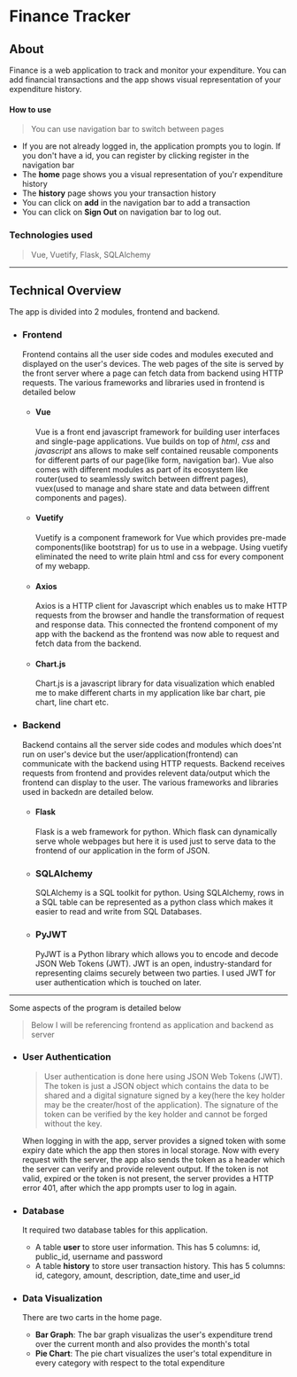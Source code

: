 # Finance Tracker

## About

Finance is a web application to track and monitor your expenditure. You can add financial transactions and the app shows visual representation of your expenditure history.

#### How to use

> You can use navigation bar to switch between pages

* If you are not already logged in, the application prompts you to login. If you don't have a id, you can register by clicking register in the navigation bar
* The __home__ page shows you a visual representation of you'r expenditure history
* The __history__ page shows you your transaction history
* You can click on __add__ in the navigation bar to add a transaction
* You can click on __Sign Out__ on navigation bar to log out.

### Technologies used

> Vue, Vuetify, Flask, SQLAlchemy

___

## Technical Overview

The app is divided into 2 modules, frontend and backend.

* ### __Frontend__

  Frontend contains all the user side codes and modules executed and displayed on the user's devices. The web pages of the site is served by the front server where a page can fetch data from backend using HTTP requests. The various frameworks and libraries used in frontend is detailed below

  * #### __Vue__

    Vue is a front end javascript framework for building user interfaces and single-page applications. Vue builds on top of _html_, _css_ and _javascript_ ans allows to make self contained reusable components for different parts of our page(like form, navigation bar). Vue also comes with different modules as part of its ecosystem like router(used to seamlessly switch between diffrent pages), vuex(used to manage and share state and data between diffrent components and pages).
  
  * #### __Vuetify__

    Vuetify is a component framework for Vue which provides pre-made components(like bootstrap) for us to use in a webpage. Using vuetify eliminated the need to write plain html and css for every component of my webapp.

  * #### __Axios__

    Axios is a HTTP client for Javascript which enables us to make HTTP requests from the browser and handle the transformation of request and response data. This connected the frontend component of my app with the backend as the frontend was now able to request and fetch data from the backend.

  * #### __Chart.js__

    Chart.js is a javascript library for data visualization which enabled me to make different charts in my application like bar chart, pie chart, line chart etc.

* ### __Backend__

  Backend contains all the server side codes and modules which does'nt run on user's device but the user/application(frontend) can communicate with the backend using HTTP requests. Backend receives requests from frontend and provides relevent data/output which the frontend can display to the user. The various frameworks and libraries used in backedn are detailed below.

  * #### __Flask__

    Flask is a web framework for python. Which flask can dynamically serve whole webpages but here it is used just to serve data to the frontend of our application in the form of JSON.

  * ### __SQLAlchemy__

    SQLAlchemy is a SQL toolkit for python. Using SQLAlchemy, rows in a SQL table can be represented as a python class which makes it easier to read and write from SQL Databases.

  * ### __PyJWT__

    PyJWT is a Python library which allows you to encode and decode JSON Web Tokens (JWT). JWT is an open, industry-standard for representing claims securely between two parties. I used JWT for user authentication which is touched on later.

___

Some aspects of the program is detailed below
> Below I will be referencing frontend as application and backend as server

* ### __User Authentication__

  >User authentication is done here using JSON Web Tokens (JWT). The token is just a JSON object which contains the data to be shared and a digital signature signed by a key(here the key holder may be the creater/host of the application). The signature of the token can be verified by the key holder and cannot be forged without the key.

  When logging in with the app, server provides a signed token with some expiry date which the app then stores in local storage. Now with every request with the server, the app also sends the token as a header which the server can verify and provide relevent output. If the token is not valid, expired or the token is not present, the server provides a HTTP error 401, after which the app prompts user to log in again.

* ### __Database__
  
  It required two database tables for this application.

  * A table __user__ to store user information. This has 5 columns: id, public_id, username and password
  * A table __history__ to store user transaction history. This has 5 columns: id, category, amount, description, date_time and user_id

* ### __Data Visualization__

  There are two carts in the home page.

  * __Bar Graph__:
    The bar graph visualizas the user's expenditure trend over the current month and also provides the month's total
  * __Pie Chart__:
    The pie chart visualizes the user's total expenditure in every category with respect to the total expenditure
